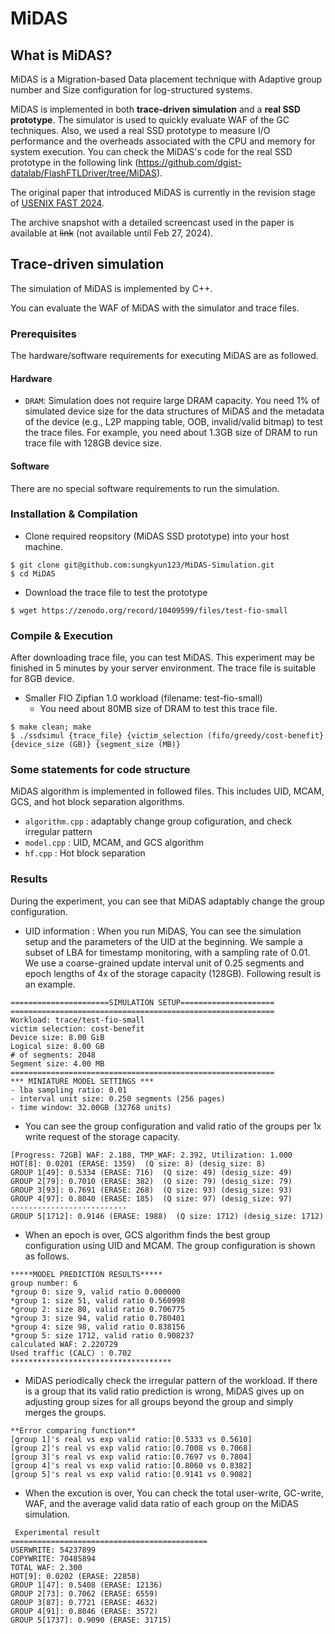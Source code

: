 # MiDAS

## What is MiDAS?
MiDAS is a Migration-based Data placement technique with Adaptive group number and Size configuration for log-structured systems.

MiDAS is implemented in both **trace-driven simulation** and a **real SSD prototype**. The simulator is used to quickly evaluate WAF of the GC techniques. Also, we used a real SSD prototype to measure I/O performance and the overheads associated with the CPU and memory for system execution. You can check the MiDAS's code for the real SSD prototype in the following link (https://github.com/dgist-datalab/FlashFTLDriver/tree/MiDAS). 

The original paper that introduced MiDAS is currently in the revision stage of [USENIX FAST 2024](https://www.usenix.org/conference/fast24).

The archive snapshot with a detailed screencast used in the paper is available at ~~link~~ (not available until Feb 27, 2024).

## Trace-driven simulation
The simulation of MiDAS is implemented by C++.

You can evaluate the WAF of MiDAS with the simulator and trace files.


### Prerequisites
The hardware/software requirements for executing MiDAS are as followed.


#### Hardware
* `DRAM`: Simulation does not require large DRAM capacity. You need 1% of simulated device size for the data structures of MiDAS and the metadata of the device (e.g., L2P mapping table, OOB, invalid/valid bitmap) to test the trace files. For example, you need about 1.3GB size of DRAM to run trace file with 128GB device size.


#### Software
There are no special software requirements to run the simulation.


### Installation & Compilation
* Clone required reopsitory (MiDAS SSD prototype) into your host machine.
```
$ git clone git@github.com:sungkyun123/MiDAS-Simulation.git
$ cd MiDAS
```

* Download the trace file to test the prototype
```
$ wget https://zenodo.org/record/10409599/files/test-fio-small
```


### Compile & Execution
After downloading trace file, you can test MiDAS. This experiment may be finished in 5 minutes by your server environment. The trace file is suitable for 8GB device.

* Smaller FIO Zipfian 1.0 workload (filename: test-fio-small)
   * You need about 80MB size of DRAM to test this trace file.
```
$ make clean; make
$ ./ssdsimul {trace_file} {victim_selection (fifo/greedy/cost-benefit} {device_size (GB)} {segment_size (MB)}
```

### Some statements for code structure
MiDAS algorithm is implemented in followed files.
This includes UID, MCAM, GCS, and hot block separation algorithms.
- `algorithm.cpp`     : adaptably change group cofiguration, and check irregular pattern
- `model.cpp`     : UID, MCAM, and GCS algorithm
- `hf.cpp`        : Hot block separation


### Results
During the experiment, you can see that MiDAS adaptably change the group configuration.


* UID information : When you run MiDAS, You can see the simulation setup and the parameters of the UID at the beginning.
We sample a subset of LBA for timestamp monitoring, with a sampling rate of 0.01.
We use a coarse-grained update interval unit of 0.25 segments and epoch lengths of 4x of the storage capacity (128GB).
Following result is an example.

```
======================SIMULATION SETUP=====================
===========================================================
Workload: trace/test-fio-small
victim selection: cost-benefit
Device size: 8.00 GiB
Logical size: 8.00 GB
# of segments: 2048
Segment size: 4.00 MB
===========================================================
*** MINIATURE MODEL SETTINGS ***
- lba sampling ratio: 0.01
- interval unit size: 0.250 segments (256 pages)
- time window: 32.00GB (32768 units)
```

* You can see the group configuration and valid ratio of the groups per 1x write request of the storage capacity.

```
[Progress: 72GB] WAF: 2.188, TMP_WAF: 2.392, Utilization: 1.000
HOT[8]: 0.0201 (ERASE: 1359)  (Q size: 8) (desig_size: 8)
GROUP 1[49]: 0.5334 (ERASE: 716)  (Q size: 49) (desig_size: 49)
GROUP 2[79]: 0.7010 (ERASE: 382)  (Q size: 79) (desig_size: 79)
GROUP 3[93]: 0.7691 (ERASE: 268)  (Q size: 93) (desig_size: 93)
GROUP 4[97]: 0.8040 (ERASE: 185)  (Q size: 97) (desig_size: 97)
--------------------------
GROUP 5[1712]: 0.9146 (ERASE: 1988)  (Q size: 1712) (desig_size: 1712)

```


* When an epoch is over, GCS algorithm finds the best group configuration using UID and MCAM. The group configuration is shown as follows.

```
*****MODEL PREDICTION RESULTS*****
group number: 6
*group 0: size 9, valid ratio 0.000000
*group 1: size 51, valid ratio 0.560998
*group 2: size 80, valid ratio 0.706775
*group 3: size 94, valid ratio 0.780401
*group 4: size 98, valid ratio 0.838156
*group 5: size 1712, valid ratio 0.908237
calculated WAF: 2.220729
Used traffic (CALC) : 0.702
************************************
```


* MiDAS periodically check the irregular pattern of the workload. If there is a group that its valid ratio prediction is wrong, MiDAS gives up on adjusting group sizes for all groups beyond the group and simply merges the groups.

```
**Error comparing function**
[group 1]'s real vs exp valid ratio:[0.5333 vs 0.5610]
[group 2]'s real vs exp valid ratio:[0.7008 vs 0.7068]
[group 3]'s real vs exp valid ratio:[0.7697 vs 0.7804]
[group 4]'s real vs exp valid ratio:[0.8060 vs 0.8382]
[group 5]'s real vs exp valid ratio:[0.9141 vs 0.9082]
```


* When the excution is over, You can check the total user-write, GC-write, WAF, and the average valid data ratio of each group on the MiDAS simulation.
```
 Experimental result
============================================
USERWRITE: 54237899
COPYWRITE: 70485894
TOTAL WAF: 2.300
HOT[9]: 0.0202 (ERASE: 22858)
GROUP 1[47]: 0.5408 (ERASE: 12136)
GROUP 2[73]: 0.7062 (ERASE: 6559)
GROUP 3[87]: 0.7721 (ERASE: 4632)
GROUP 4[91]: 0.8046 (ERASE: 3572)
GROUP 5[1737]: 0.9090 (ERASE: 31715)
```
